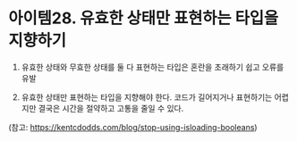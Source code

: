 # 아이템28. 유효한 상태만 표현하는 타입을 지향하기

1. 유효한 상태와 무효한 상태를 둘 다 표현하는 타입은 혼란을 초래하기 쉽고 오류를 유발

2. 유효한 상태만 표현하는 타입을 지향해야 한다. 코드가 길어지거나 표현하기는 어렵지만 결국은 시간을 절약하고 고통을 줄일 수 있다.

(참고: https://kentcdodds.com/blog/stop-using-isloading-booleans)